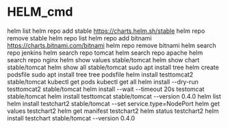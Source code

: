 # HELM_cmd
helm list
helm repo add stable https://charts.helm.sh/stable
helm repo remove stable
helm repo list
helm repo add bitnami https://charts.bitnami.com/bitnami
helm repo remove bitnami
helm search repo jenkins
helm search repo tomcat
helm search repo apache
helm search repo nginx
helm show values stable/tomcat
helm show chart stable/tomcat
helm show all stable/tomcat
sudo apt install tree
helm create podsfile
sudo apt install tree
tree podsfile
helm install testtomcat2 stable/tomcat
kubectl get pods
kubectl get all
helm install --dry-run testtomcat2 stable/tomcat
helm install --wait --timeout 20s testomcat stable/tomcat
helm install testtomcat stable/tomcat --version 0.4.0
helm list
helm install testchart2 stable/tomcat --set service.type=NodePort
helm get values testchart2
helm get manifest testchart2
helm status testchart2
helm install testchart stable/tomcat --version 0.4.0

